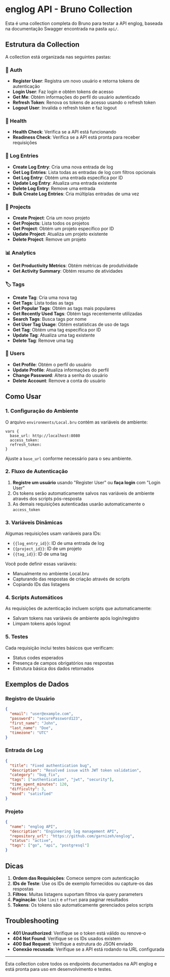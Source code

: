 # englog API - Bruno Collection

Esta é uma collection completa do Bruno para testar a API englog, baseada na documentação Swagger encontrada na pasta `api/`.

## Estrutura da Collection

A collection está organizada nas seguintes pastas:

### 🔐 Auth
- **Register User**: Registra um novo usuário e retorna tokens de autenticação
- **Login User**: Faz login e obtém tokens de acesso
- **Get Me**: Obtém informações do perfil do usuário autenticado
- **Refresh Token**: Renova os tokens de acesso usando o refresh token
- **Logout User**: Invalida o refresh token e faz logout

### 🏥 Health
- **Health Check**: Verifica se a API está funcionando
- **Readiness Check**: Verifica se a API está pronta para receber requisições

### 📝 Log Entries
- **Create Log Entry**: Cria uma nova entrada de log
- **Get Log Entries**: Lista todas as entradas de log com filtros opcionais
- **Get Log Entry**: Obtém uma entrada específica por ID
- **Update Log Entry**: Atualiza uma entrada existente
- **Delete Log Entry**: Remove uma entrada
- **Bulk Create Log Entries**: Cria múltiplas entradas de uma vez

### 📁 Projects
- **Create Project**: Cria um novo projeto
- **Get Projects**: Lista todos os projetos
- **Get Project**: Obtém um projeto específico por ID
- **Update Project**: Atualiza um projeto existente
- **Delete Project**: Remove um projeto

### 📊 Analytics
- **Get Productivity Metrics**: Obtém métricas de produtividade
- **Get Activity Summary**: Obtém resumo de atividades

### 🏷️ Tags
- **Create Tag**: Cria uma nova tag
- **Get Tags**: Lista todas as tags
- **Get Popular Tags**: Obtém as tags mais populares
- **Get Recently Used Tags**: Obtém tags recentemente utilizadas
- **Search Tags**: Busca tags por nome
- **Get User Tag Usage**: Obtém estatísticas de uso de tags
- **Get Tag**: Obtém uma tag específica por ID
- **Update Tag**: Atualiza uma tag existente
- **Delete Tag**: Remove uma tag

### 👤 Users
- **Get Profile**: Obtém o perfil do usuário
- **Update Profile**: Atualiza informações do perfil
- **Change Password**: Altera a senha do usuário
- **Delete Account**: Remove a conta do usuário

## Como Usar

### 1. Configuração do Ambiente

O arquivo `environments/Local.bru` contém as variáveis de ambiente:

```
vars {
  base_url: http://localhost:8080
  access_token:
  refresh_token:
}
```

Ajuste a `base_url` conforme necessário para o seu ambiente.

### 2. Fluxo de Autenticação

1. **Registre um usuário** usando "Register User" ou **faça login** com "Login User"
2. Os tokens serão automaticamente salvos nas variáveis de ambiente através dos scripts pós-resposta
3. As demais requisições autenticadas usarão automaticamente o `access_token`

### 3. Variáveis Dinâmicas

Algumas requisições usam variáveis para IDs:
- `{{log_entry_id}}`: ID de uma entrada de log
- `{{project_id}}`: ID de um projeto
- `{{tag_id}}`: ID de uma tag

Você pode definir essas variáveis:
- Manualmente no ambiente Local.bru
- Capturando das respostas de criação através de scripts
- Copiando IDs das listagens

### 4. Scripts Automáticos

As requisições de autenticação incluem scripts que automaticamente:
- Salvam tokens nas variáveis de ambiente após login/registro
- Limpam tokens após logout

### 5. Testes

Cada requisição inclui testes básicos que verificam:
- Status codes esperados
- Presença de campos obrigatórios nas respostas
- Estrutura básica dos dados retornados

## Exemplos de Dados

### Registro de Usuário
```json
{
  "email": "user@example.com",
  "password": "securePassword123",
  "first_name": "John",
  "last_name": "Doe",
  "timezone": "UTC"
}
```

### Entrada de Log
```json
{
  "title": "Fixed authentication bug",
  "description": "Resolved issue with JWT token validation",
  "category": "bug_fix",
  "tags": ["authentication", "jwt", "security"],
  "time_spent_minutes": 120,
  "difficulty": 3,
  "mood": "satisfied"
}
```

### Projeto
```json
{
  "name": "englog API",
  "description": "Engineering log management API",
  "repository_url": "https://github.com/garnizeh/englog",
  "status": "active",
  "tags": ["go", "api", "postgresql"]
}
```

## Dicas

1. **Ordem das Requisições**: Comece sempre com autenticação
2. **IDs de Teste**: Use os IDs de exemplo fornecidos ou capture-os das respostas
3. **Filtros**: Muitas listagens suportam filtros via query parameters
4. **Paginação**: Use `limit` e `offset` para paginar resultados
5. **Tokens**: Os tokens são automaticamente gerenciados pelos scripts

## Troubleshooting

- **401 Unauthorized**: Verifique se o token está válido ou renove-o
- **404 Not Found**: Verifique se os IDs usados existem
- **400 Bad Request**: Verifique a estrutura do JSON enviado
- **Conexão recusada**: Verifique se a API está rodando na URL configurada

---

Esta collection cobre todos os endpoints documentados na API englog e está pronta para uso em desenvolvimento e testes.
